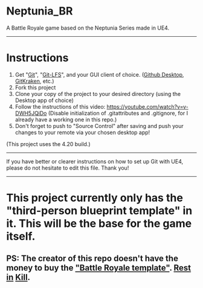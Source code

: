# Neptunia_BR
A Battle Royale game based on the Neptunia Series made in UE4.

----

# Instructions

1. Get "[Git](http://git-scm.com/downloads)", "[Git-LFS](https://git-lfs.github.com)", and your GUI client of choice. ([Github Desktop](https://desktop.github.com), [GitKraken](https://www.gitkraken.com/), etc.)
2. Fork this project
3. Clone your copy of the project to your desired directory (using the Desktop app of choice)
4. Follow the instructions of this video: https://youtube.com/watch?v=v-DWH5JQiDo (Disable initialization of .gitattributes and .gitignore, for I already have a working one in this repo.)
5. Don't forget to push to "Source Control" after saving and push your changes to your remote via your chosen desktop app!

(This project uses the 4.20 build.)

--------

If you have better or clearer instructions on how to set up Git with UE4, please do not hesitate to edit this file.
Thank you!

--------

# This project currently only has the "third-person blueprint template" in it. This will be the base for the game itself.

## PS: The creator of this repo doesn't have the money to buy the ["Battle Royale template"](https://sellfy.com/p/DG9f/). [Rest](https://www.unrealengine.com/marketplace/battle-royale-template-inventory-minimap) [in](https://www.unrealengine.com/marketplace/battle-royale-project-for-dedicated-servers) [Kill](https://www.unrealengine.com/marketplace/fps-battle-royale-template).
